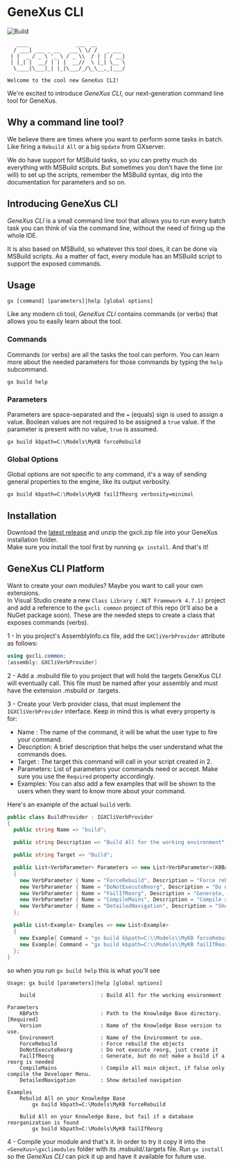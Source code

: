 # GeneXus CLI
![Build](https://github.com/sebagomez/gxcli/workflows/Build/badge.svg?branch=master&event=push)
```
   ____               ___  __
  / ___| ___ _ __   ___\ \/ /   _ ___
 | |  _ / _ \ '_ \ / _ \\  / | | / __|
 | |_| |  __/ | | |  __//  \ |_| \__ \
  \____|\___|_| |_|\___/_/\_\__,_|___/

Welcome to the cool new GeneXus CLI!
```

We're excited to introduce *GeneXus CLI*, our next-generation command line tool for GeneXus.

## Why a command line tool?

We believe there are times where you want to perform some tasks in batch. Like firing a `Rebuild All` or a big `Update` from GXserver.

We do have support for MSBuild tasks, so you can pretty much do everything with MSBuild scripts. But sometimes you don't have the time (or will) to set up the scripts, remember the MSBuild syntax, dig into the documentation for parameters and so on.

## Introducing GeneXus CLI

*GeneXus CLI* is a small command line tool that allows you to run every batch task you can think of via the command line, without the need of firing up the whole IDE.

It is also based on MSBuild, so whatever this tool does, it can be done via MSBuild scripts. As a matter of fact, every module has an MSBuild script to support the exposed commands.


## Usage

```
gx [command] [parameters]|help [global options]
```

Like any modern cli tool, *GeneXus CLI* contains commands (or verbs) that allows you to easily learn about the tool.

### Commands
Commands (or verbs) are all the tasks the tool can perform. You can learn more about the needed parameters for those commands by typing the `help` subcommand.
```
gx build help
```

### Parameters
Parameters are space-separated and the `=` (equals) sign is used to assign a value. Boolean values are not required to be assigned a `true` value. If the parameter is present with no value, `true` is assumed.
```
gx build kbpath=C:\Models\MyKB forceRebuild
```

### Global Options
Global options are not specific to any command, it's a way of sending general properties to the engine, like its output verbosity.
```
gx build kbpath=C:\Models\MyKB failIfReorg verbosity=minimal
```


## Installation
Download the [latest release](https://github.com/sebagomez/gxcli/releases/latest) and unzip the gxcli.zip file into your GeneXus installation folder.  
Make sure you install the tool first by running `gx install`. And that's it!


## GeneXus CLI Platform
Want to create your own modules? Maybe you want to call your own extensions.  
In Visual Studio create a new `Class Library (.NET Framework 4.7.1)` project and add a reference to the `gxcli common` project of this repo (it'll also be a NuGet package soon).
These are the needed steps to create a class that exposes commands (verbs).  

1 - In you project's AssemblyInfo.cs file, add the `GXCliVerbProvider` attribute as follows:

```c#
using gxcli.common;
[assembly: GXCliVerbProvider]
```

2 - Add a .msbuild file to you project that will hold the targets GeneXus CLI will eventually call. This file must be named after your assembly and must have the extension .msbuild or .targets.

3 - Create your Verb provider class, that must implement the `IGXCliVerbProvider` interface. Keep in mind this is what every property is for:

- Name : The name of the command, it will be what the user type to fire your command.
- Description: A brief description that helps the user understand what the commands does.
- Target : The target this command will call in your script created in 2.
- Parameters: List of parameters your commands need or accept. Make sure you use the `Required` property accordingly.
- Examples: You can also add a few examples that will be shown to the users when they want to know more about your command.

Here's an example of the actual `build` verb.
```cs
public class BuildProvider : IGXCliVerbProvider
{
  public string Name => "build";

  public string Description => "Build All for the working environment";

  public string Target => "Build";

  public List<VerbParameter> Parameters => new List<VerbParameter>(KBBasedVerbProvider.KBParameters)
  {
    new VerbParameter { Name = "ForceRebuild", Description = "Force rebuild the objects" },
    new VerbParameter { Name = "DoNotExecuteReorg", Description = "Do not execute reorg, just create it" },
    new VerbParameter { Name = "FailIfReorg", Description = "Generate, but do not make a build if a reorg is needed" },
    new VerbParameter { Name = "CompileMains", Description = "Compile all main object, if false only compile the Developer Menu." },
    new VerbParameter { Name = "DetailedNavigation", Description = "Show detailed navigation" },
  };

  public List<Example> Examples => new List<Example>
  {
    new Example{ Command = "gx build kbpath=C:\\Models\\MyKB forceRebuild", Description = "Rebulid All on your Knowledge Base" }, 
    new Example{ Command = "gx build kbpath=C:\\Models\\MyKB failIfReorg", Description = "Bulid All on your Knowledge Base, but fail if a database reorganization is found" }
  };
}
```
so when you run `gx build help` this is what you'll see  
```
Usage: gx build [parameters]|help [global options]

    build                     : Build All for the working environment

Parameters
    KBPath                    : Path to the Knowledge Base directory. [Required]
    Version                   : Name of the Knowledge Base version to use.
    Environment               : Name of the Environment to use.
    ForceRebuild              : Force rebuild the objects
    DoNotExecuteReorg         : Do not execute reorg, just create it
    FailIfReorg               : Generate, but do not make a build if a reorg is needed
    CompileMains              : Compile all main object, if false only compile the Developer Menu.
    DetailedNavigation        : Show detailed navigation

Examples
    Rebulid All on your Knowledge Base
        gx build kbpath=C:\Models\MyKB forceRebuild

    Bulid All on your Knowledge Base, but fail if a database reorganization is found
        gx build kbpath=C:\Models\MyKB failIfReorg
```

4 - Compile your module and that's it. In order to try it copy it into the `<GeneXus>\gxclimodules` folder with its .msbuild/.targets file. Run `gx install` so the *GeneXus CLI* can pick it up and have it available for future use.
